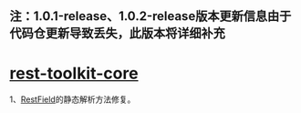 
## 注：1.0.1-release、1.0.2-release版本更新信息由于代码仓更新导致丢失，此版本将详细补充

# [rest-toolkit-core](https://github.com/NicheToolkit/rest-toolkit/tree/master/rest-toolkit-core)

1、[RestField](https://github.com/NicheToolkit/rest-toolkit/blob/master/rest-toolkit-core/src/main/java/io/github/nichetoolkit/rest/RestField.java)的静态解析方法修复。

